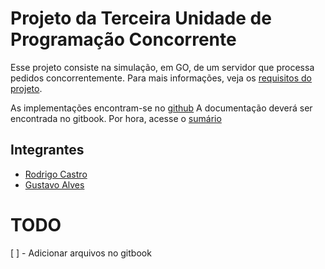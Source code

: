 # Projeto da Terceira Unidade de Programação Concorrente

Esse projeto consiste na simulação, em GO, de um servidor que processa pedidos concorrentemente. Para mais informações, veja os [requisitos do projeto](https://github.com/rodrigondec/prog-conc_Protudotes-Consumidores/blob/master/Trabalho-Go.pdf).

As implementações encontram-se no [github](https://github.com/rodrigondec/prog-conc_Protudotes-Consumidores)
A documentação deverá ser encontrada no gitbook. Por hora, acesse o [sumário](Documents/0-summary.md)

## Integrantes

* [Rodrigo Castro](https://github.com/rodrigondec)
* [Gustavo Alves](https://github.com/gustavowl)

# TODO
[ ] - Adicionar arquivos no gitbook